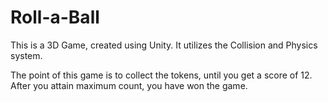 # Roll-a-Ball

This is a 3D Game, created using Unity. It utilizes the Collision and Physics system.

The point of this game is to collect the tokens, until you get a score of 12.
<br />After you attain maximum count, you have won the game.

